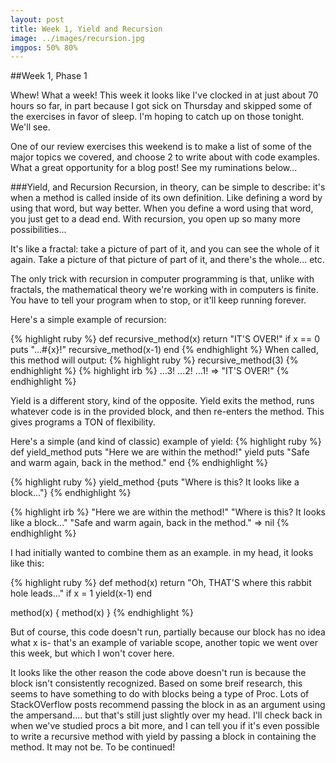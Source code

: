```yaml
---
layout: post
title: Week 1, Yield and Recursion
image: ../images/recursion.jpg
imgpos: 50% 80%
---
```


##Week 1, Phase 1

Whew! What a week! This week it looks like I've clocked in at just about 70 hours so far, in part because I got sick on Thursday and skipped some of the exercises in favor of sleep. I'm hoping to catch up on those tonight. We'll see.

One of our review exercises this weekend is to make a list of some of the major topics we covered, and choose 2 to write about with code examples. What a great opportunity for a blog post! See my ruminations below...

###Yield, and Recursion
Recursion, in theory, can be simple to describe: it's when a method is called inside of its own definition. Like defining a word by using that word, but way better. When you define a word using that word, you just get to a dead end. With recursion, you open up so many more possibilities...

It's like a fractal: take a picture of part of it, and you can see the whole of it again. Take a picture of that picture of part of it, and there's the whole... etc.

The only trick with recursion in computer programming is that, unlike with fractals, the mathematical theory we're working with in computers is finite. You have to tell your program when to stop, or it'll keep running forever.

Here's a simple example of recursion:

{% highlight ruby %}
def recursive_method(x)
  return "IT'S OVER!" if x == 0
  puts "...#{x}!"
  recursive_method(x-1)
end
{% endhighlight %}
When called, this method will output:
{% highlight ruby %}
recursive_method(3)
{% endhighlight %}
{% highlight irb %}
...3!
...2!
...1!
=> "IT'S OVER!"
{% endhighlight %}

Yield is a different story, kind of the opposite. Yield exits the method, runs whatever code is in the provided block, and then re-enters the method. This gives programs a TON of flexibility.

Here's a simple (and kind of classic) example of yield:
{% highlight ruby %}
def yield_method
  puts "Here we are within the method!"
  yield
  puts "Safe and warm again, back in the method."
end
{% endhighlight %}

{% highlight ruby %}
yield_method {puts "Where is this? It looks like a block..."}
{% endhighlight %}
   
{% highlight irb %}
"Here we are within the method!"
"Where is this? It looks like a block..."
"Safe and warm again, back in the method."
=> nil
{% endhighlight %}

I had initially wanted to combine them as an example. in my head, it looks like this:

{% highlight ruby %}
def method(x)
	return "Oh, THAT'S where this rabbit hole leads..." if x = 1
	yield(x-1)
end

method(x) { method(x) }
{% endhighlight %}

But of course, this code doesn't run, partially because our block has no idea what x is- that's an example of variable scope, another topic we went over this week, but which I won't cover here.

It looks like the other reason the code above doesn't run is because the block isn't consistently recognized. Based on some breif research, this seems to have something to do with blocks being a type of Proc. Lots of StackOVerflow posts recommend passing the block in as an argument using the ampersand.... but that's still just slightly over my head. I'll check back in when we've studied procs a bit more, and I can tell you if it's even possible to write a recursive method with yield by passing a block in containing the method. It may not be. To be continued!